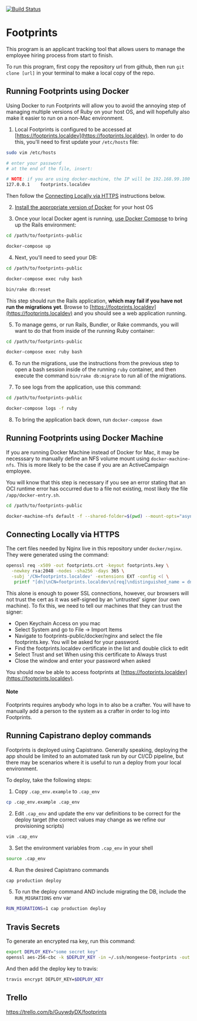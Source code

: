 [![Build Status](https://travis-ci.org/mongeeses/footprints-public.svg?branch=develop)](https://travis-ci.org/mongeeses/footprints-public)
# Footprints

This program is an applicant tracking tool that allows users to manage the employee hiring process from start to finish.

To run this program, first copy the repository url from github, then run
`git clone [url]` in your terminal to make a local copy of the repo.

## Running Footprints using Docker

Using Docker to run Footprints will allow you to avoid the annoying step of
managing multiple versions of Ruby on your host OS, and will hopefully also
make it easier to run on a non-Mac environment.

1. Local Footprints is configured to be accessed at [https://footprints.localdev](https://footprints.localdev).
In order to do this, you'll need to first update your `/etc/hosts` file:

```bash
sudo vim /etc/hosts

# enter your password
# at the end of the file, insert:

# NOTE: if you are using docker-machine, the IP will be 192.168.99.100
127.0.0.1    footprints.localdev
```

Then follow the [Connecting Locally via HTTPS](#connecting-locally-via-https) instructions below.

2. [Install the appropriate version of Docker](https://www.docker.com/get-started) for your host OS

3. Once your local Docker agent is running, [use Docker Compose](https://docs.docker.com/compose/) to bring up the Rails environment:

```bash
cd /path/to/footprints-public

docker-compose up
```

4. Next, you'll need to seed your DB:

```bash
cd /path/to/footprints-public

docker-compose exec ruby bash

bin/rake db:reset
```

This step should run the Rails application, **which may fail if you have not run the migrations yet**. Browse to [https://footprints.localdev](https://footprints.localdev) and you should see a web application running.

5. To manage gems, or run Rails, Bundler, or Rake commands, you will want to do that from inside of the running Ruby container:

```bash
cd /path/to/footprints-public

docker-compose exec ruby bash
```

6. To run the migrations, use the instructions from the previous step to open a bash session inside of the running `ruby` container, and then execute the command `bin/rake db:migrate` to run all of the migrations.

7. To see logs from the application, use this command:

```bash
cd /path/to/footprints-public

docker-compose logs -f ruby
```

8. To bring the application back down, run `docker-compose down`

## Running Footprints using Docker Machine

If you are running Docker Machine instead of Docker for Mac, it may be necesssary
to manually define an NFS volume mount using `docker-machine-nfs`. This is more
likely to be the case if you are an ActiveCampaign employee.

You will know that this step is necessary if you see an error stating that an
OCI runtime error has occurred due to a file not existing, most likely the file
`/app/docker-entry.sh`.

```bash
cd /path/to/footprints-public

docker-machine-nfs default -f --shared-folder=$(pwd) --mount-opts="async,noatime,actimeo=1,nolock,vers=3,udp"
```

## Connecting Locally via HTTPS

The cert files needed by Nginx live in this repository under `docker/nginx`. They were generated using the command:

```bash
openssl req -x509 -out footprints.crt -keyout footprints.key \
  -newkey rsa:2048 -nodes -sha256 -days 365 \
  -subj '/CN=footprints.localdev' -extensions EXT -config <( \
   printf "[dn]\nCN=footprints.localdev\n[req]\ndistinguished_name = dn\n[EXT]\nsubjectAltName=@alt_names\nkeyUsage=digitalSignature\nextendedKeyUsage=serverAuth\n[alt_names]\nDNS.1 = footprints.localdev\nIP.1 = 127.0.0.1")
```

This alone is enough to power SSL connections, however, our browsers will not trust the cert
as it was self-signed by an 'untrusted' signer (our own machine). To fix this, we need to tell
our machines that they can trust the signer:

  * Open Keychain Access on you mac
  * Select System and go to File -> Import Items
  * Navigate to footprints-public/docker/nginx and select the file footprints.key. You will be asked for your password.
  * Find the footprints.localdev certificate in the list and double click to edit
  * Select Trust and set When using this certificate to Always trust
  * Close the window and enter your password when asked

You should now be able to access footprints at [https://footprints.localdev](https://footprints.localdev).

#### Note

Footprints requires anybody who logs in to also be a crafter. You will have to manually add a person to the system as a crafter in order to log into Footprints.

## Running Capistrano deploy commands

Footprints is deployed using Capistrano. Generally speaking, deploying the app
should be limited to an automated task run by our CI/CD pipeline, but there may
be scenarios where it is useful to run a deploy from your local environment.

To deploy, take the following steps:

1. Copy `.cap_env.example` to `.cap_env`

```bash
cp .cap_env.example .cap_env
```

2. Edit `.cap_env` and update the env var definitions to be correct for the deploy target (the correct values may change as we refine our provisioning scripts)

```bash
vim .cap_env
```

3. Set the environment variables from `.cap_env` in your shell

```bash
source .cap_env
```

4. Run the desired Capistrano commands

```bash
cap production deploy
```

5. To run the deploy command AND include migrating the DB, include the `RUN_MIGRATIONS` env var

```bash
RUN_MIGRATIONS=1 cap production deploy
```

## Travis Secrets

To generate an encrypted rsa key, run this command:

```bash
export DEPLOY_KEY="some secret key"
openssl aes-256-cbc -k $DEPLOY_KEY -in ~/.ssh/mongeese-footprints -out config/deploy_id_rsa_enc_travis -a
```

And then add the deploy key to travis:

```bash
travis encrypt DEPLOY_KEY=$DEPLOY_KEY
```

## Trello
https://trello.com/b/GuywdyDX/footprints
